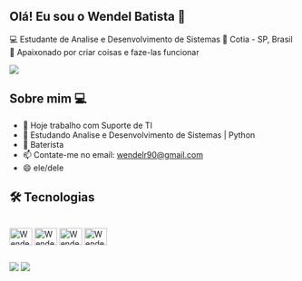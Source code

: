 ## Olá! Eu sou o Wendel Batista 👋

💻 Estudante de Analise e Desenvolvimento de Sistemas
📍  Cotia - SP, Brasil  
🚀 Apaixonado por criar coisas e faze-las funcionar

<picture>
  <source
    srcset="https://github-readme-stats.vercel.app/api?username=wendeldev-92&show_icons=true&theme=gruvbox"
    media="(prefers-color-scheme: dark)"
  />
  <source
    srcset="https://github-readme-stats.vercel.app/api?username=wendeldev-92&show_icons=true"
    media="(prefers-color-scheme: light), (prefers-color-scheme: no-preference)"
  />
  <img src="https://github-readme-stats.vercel.app/api?username=wendeldev-92&show_icons=true" />
</picture>

## Sobre mim 💻

- 🔭 Hoje trabalho com Suporte de TI
- 🌱 Estudando Analise e Desenvolvimento de Sistemas | Python
- 🥁 Baterista
- 📫 Contate-me no email: wendelr90@gmail.com
- 😄 ele/dele

## 🛠️ Tecnologias

<div style="display: inline_block"><br>
  <img align="center" alt="Wendel-Py" height="30" width="40" src="https://cdn.jsdelivr.net/gh/devicons/devicon@latest/icons/html5/html5-original.svg" />
  <img align="center" alt="Wendel-HTML" height="30" width="40" src="https://cdn.jsdelivr.net/gh/devicons/devicon@latest/icons/python/python-original.svg" />
  <img align="center" alt="Wendel-Js" height="30" width="40" src="https://cdn.jsdelivr.net/gh/devicons/devicon@latest/icons/javascript/javascript-original.svg" />
  <img align="center" alt="Wendel-sql" height="30" width="40" src="https://cdn.jsdelivr.net/gh/devicons/devicon@latest/icons/mysql/mysql-original-wordmark.svg" />
  
</div>

##

<div>
  <a href = "mailto:wendelr90@gmail.com"><img src="https://img.shields.io/badge/-Gmail-%23333?style=for-the-badge&logo=gmail&logoColor=white" target="_blank"></a>
  <a href="https://www.linkedin.com/in/wendel-batista-40639067" target="_blank"><img src="https://img.shields.io/badge/-LinkedIn-%230077B5?style=for-the-badge&logo=linkedin&logoColor=white" target="_blank"></a>
</div>
